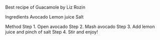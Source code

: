 Best recipe of Guacamole by Liz Rozin

Ingredients
Avocado
Lemon juice
Salt

Method
Step 1. Open avocado
Step 2. Mash avocado
Step 3. Add lemon juice and pinch of salt
Step 4. Stir and enjoy!

